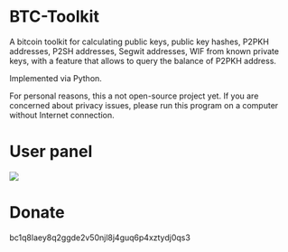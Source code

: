 # BTC-Toolkit
A bitcoin toolkit for calculating public keys, public key hashes, P2PKH addresses, P2SH addresses, Segwit addresses, WIF from known private keys, with a feature that allows to query the balance of P2PKH address.

Implemented via Python.

For personal reasons, this a not open-source project yet. If you are concerned about privacy issues, please run this program on a computer without Internet connection.


# User panel
![](https://github.com/allinbit/BTC_Toolkit/blob/main/User%20panel.png)

# Donate
bc1q8laey8q2ggde2v50njl8j4guq6p4xztydj0qs3
